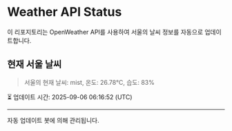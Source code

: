 
# Weather API Status

이 리포지토리는 OpenWeather API를 사용하여 서울의 날씨 정보를 자동으로 업데이트합니다.

## 현재 서울 날씨
> 서울의 현재 날씨: mist, 온도: 26.78°C, 습도: 83%

⏳ 업데이트 시간: 2025-09-06 06:16:52 (UTC)

---
자동 업데이트 봇에 의해 관리됩니다.
